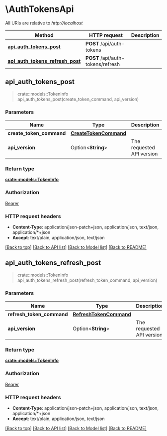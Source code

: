 # \AuthTokensApi

All URIs are relative to *http://localhost*

Method | HTTP request | Description
------------- | ------------- | -------------
[**api_auth_tokens_post**](AuthTokensApi.md#api_auth_tokens_post) | **POST** /api/auth-tokens | 
[**api_auth_tokens_refresh_post**](AuthTokensApi.md#api_auth_tokens_refresh_post) | **POST** /api/auth-tokens/refresh | 



## api_auth_tokens_post

> crate::models::TokenInfo api_auth_tokens_post(create_token_command, api_version)


### Parameters


Name | Type | Description  | Required | Notes
------------- | ------------- | ------------- | ------------- | -------------
**create_token_command** | [**CreateTokenCommand**](CreateTokenCommand.md) |  | [required] |
**api_version** | Option<**String**> | The requested API version |  |[default to 1.0]

### Return type

[**crate::models::TokenInfo**](TokenInfo.md)

### Authorization

[Bearer](../README.md#Bearer)

### HTTP request headers

- **Content-Type**: application/json-patch+json, application/json, text/json, application/*+json
- **Accept**: text/plain, application/json, text/json

[[Back to top]](#) [[Back to API list]](../README.md#documentation-for-api-endpoints) [[Back to Model list]](../README.md#documentation-for-models) [[Back to README]](../README.md)


## api_auth_tokens_refresh_post

> crate::models::TokenInfo api_auth_tokens_refresh_post(refresh_token_command, api_version)


### Parameters


Name | Type | Description  | Required | Notes
------------- | ------------- | ------------- | ------------- | -------------
**refresh_token_command** | [**RefreshTokenCommand**](RefreshTokenCommand.md) |  | [required] |
**api_version** | Option<**String**> | The requested API version |  |[default to 1.0]

### Return type

[**crate::models::TokenInfo**](TokenInfo.md)

### Authorization

[Bearer](../README.md#Bearer)

### HTTP request headers

- **Content-Type**: application/json-patch+json, application/json, text/json, application/*+json
- **Accept**: text/plain, application/json, text/json

[[Back to top]](#) [[Back to API list]](../README.md#documentation-for-api-endpoints) [[Back to Model list]](../README.md#documentation-for-models) [[Back to README]](../README.md)

